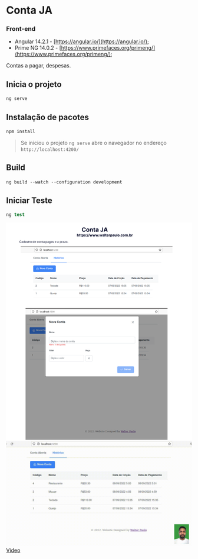 # Conta JA

### Front-end
* Angular 14.2.1 - [https://angular.io/](https://angular.io/);
* Prime NG 14.0.2 - [https://www.primefaces.org/primeng/](https://www.primefaces.org/primeng/);

Contas a pagar, despesas.



## Inicia o projeto

```s
ng serve
```

## Instalação de pacotes

```s
npm install
```
> Se iniciou o projeto `ng serve` abre o navegador no endereço `http://localhost:4200/`

## Build
```s
ng build --watch --configuration development
```

## Iniciar Teste
```s
ng test
```
![api-back](./src/assets/conta%20JA.png)
![api-front](./src/assets/contaJA.gif)
[Video](https://youtu.be/qnXomTVtSBM)
